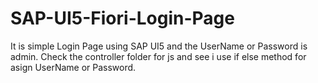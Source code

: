 # SAP-UI5-Fiori-Login-Page
It is simple Login Page using SAP UI5 and the UserName or Password is admin.
Check the controller folder for js and see i use if else method for asign UserName or Password.
